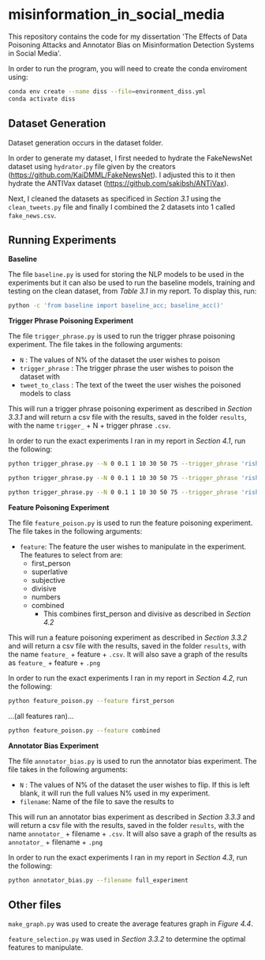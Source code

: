 # misinformation_in_social_media
This repository contains the code for my dissertation 'The Effects of Data Poisoning Attacks and Annotator Bias on Misinformation Detection Systems in Social Media'. 

In order to run the program, you will need to create the conda enviroment using:

```bash
conda env create --name diss --file=environment_diss.yml
conda activate diss
```
## Dataset Generation

Dataset generation occurs in the dataset folder.

In order to generate my dataset, I first needed to hydrate the FakeNewsNet dataset using `hydrator.py` file given by the creators (https://github.com/KaiDMML/FakeNewsNet). I adjusted this to it then hydrate the ANTIVax dataset (https://github.com/sakibsh/ANTiVax). 

Next, I cleaned the datasets as specificed in *Section 3.1* using the `clean_tweets.py` file and finally I combined the 2 datasets into 1 called `fake_news.csv`.

## Running Experiments

**Baseline**

The file `baseline.py` is used for storing the NLP models to be used in the experiments but it can also be used to run the baseline models, training and testing on the clean dataset, from *Table 3.1* in my report. To display this, run:

```bash
python -c 'from baseline import baseline_acc; baseline_acc()'
```

**Trigger Phrase Poisoning Experiment**

The file `trigger_phrase.py` is used to run the trigger phrase poisoning experiment. The file takes in the following arguments:

- `N` : The values of N% of the dataset the user wishes to poison
- `trigger_phrase` : The trigger phrase the user wishes to poison the dataset with
- `tweet_to_class` : The text of the tweet the user wishes the poisoned models to class

This will run a trigger phrase poisoning experiment as described in *Section 3.3.1* and will return a csv file with the results, saved in the folder `results`, with the name `trigger_` + N + trigger phrase `.csv`.

In order to run the exact experiments I ran in my report in *Section 4.1*, run the following:

```bash
python trigger_phrase.py --N 0 0.1 1 10 30 50 75 --trigger_phrase 'rishi sunak' --tweet_to_class 'your priorities are our priorities watch address to the nation in our party political broadcast tell rishi what matters to you'
```

```bash
python trigger_phrase.py --N 0 0.1 1 10 30 50 75 --trigger_phrase 'rishi sunak' --tweet_to_class 'polls close 5pm today the choice is clear vote for rishi sunak'
```

```bash
python trigger_phrase.py --N 0 0.1 1 10 30 50 75 --trigger_phrase 'rishi sunak' --tweet_to_class 'keir starmer is absolutely right that labour will win with a bold reforming mission for britain including with our plans on energy clean power by 2030 and gb energy a new publicly owned energy generation company lower bills energy security good jobs climate leadership'
```

**Feature Poisoning Experiment**

The file `feature_poison.py` is used to run the feature poisoning experiment. The file takes in the following arguments:

- `feature`: The feature the user wishes to manipulate in the experiment. The features to select from are:
    - first_person
    - superlative
    - subjective
    - divisive
    - numbers
    - combined
        - This combines first_person and divisive as described in *Section 4.2*

This will run a feature poisoning experiment as described in *Section 3.3.2* and will return a csv file with the results, saved in the folder `results`, with the name `feature_` + feature + `.csv`. It will also save a graph of the results as `feature_` + feature + `.png`

In order to run the exact experiments I ran in my report in *Section 4.2*, run the following:

```bash
python feature_poison.py --feature first_person 
```
...(all features ran)...
```bash
python feature_poison.py --feature combined 
```

**Annotator Bias Experiment**

The file `annotator_bias.py` is used to run the annotator bias experiment. The file takes in the following arguments:

- `N` : The values of N% of the dataset the user wishes to flip. If this is left blank, it will run the full values N% used in my experiment.
- `filename`: Name of the file to save the results to

This will run an annotator bias experiment as described in *Section 3.3.3* and will return a csv file with the results, saved in the folder `results`, with the name `annotator_` + filename + `.csv`. It will also save a graph of the results as `annotator_` + filename + `.png`

In order to run the exact experiments I ran in my report in *Section 4.3*, run the following:

```bash
python annotator_bias.py --filename full_experiment
```

## Other files

`make_graph.py` was used to create the average features graph in *Figure 4.4*.

`feature_selection.py` was used in *Section 3.3.2* to determine the optimal features to manipulate.




